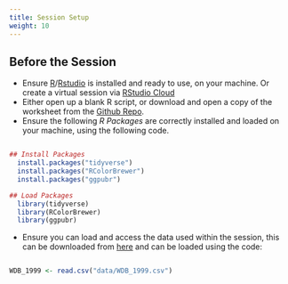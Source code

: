 ```yaml
---
title: Session Setup
weight: 10
---
```


## Before the Session 

* Ensure [R](<https://www.r-project.org/>)/[Rstudio](<https://rstudio.com/>) is installed and ready to use, on your machine. Or create a virtual session via [RStudio Cloud](<https://rstudio.cloud/>)
* Either open up a blank R script, or download and open a copy of the worksheet from the [Github Repo](). 
* Ensure the following *R Packages* are correctly installed and loaded on your machine, using the following code. 

```r

## Install Packages 
  install.packages("tidyverse")
  install.packages("RColorBrewer")
  install.packages("ggpubr")

## Load Packages 
  library(tidyverse)
  library(RColorBrewer)
  library(ggpubr)

```

* Ensure you can load and access the data used within the session, this can be downloaded from [here](</zip/dataviz_biz_pubplots.zip>) and can be loaded using the code: 

```r

WDB_1999 <- read.csv("data/WDB_1999.csv")

```
